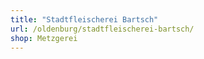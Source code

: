 ```yaml
---
title: "Stadtfleischerei Bartsch"
url: /oldenburg/stadtfleischerei-bartsch/
shop: Metzgerei
---
```

